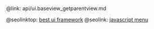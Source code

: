 @link: api/ui.baseview_getparentview.md

@seolinktop: [best ui framework](https://webix.com)
@seolink: [javascript menu](https://webix.com/widget/menu/)
